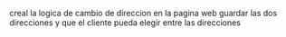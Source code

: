 creal la logica de cambio de direccion en la pagina web guardar las dos direcciones y que el cliente pueda elegir entre las direcciones 


